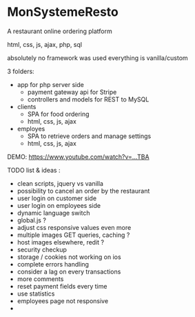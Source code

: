 # MonSystemeResto

A restaurant online ordering platform

html, css, js, ajax, php, sql

absolutely no framework was used
everything is vanilla/custom

3 folders:

- app for php server side
    - payment gateway api for Stripe
    - controllers and models for REST to MySQL
- clients
    - SPA for food ordering
    - html, css, js, ajax
- employes
    - SPA to retrieve orders and manage settings
    - html, css, js, ajax


DEMO: https://www.youtube.com/watch?v=...TBA





TODO list & ideas :

- clean scripts, jquery vs vanilla
- possibility to cancel an order by the restaurant
- user login on customer side
- user login on employees side
- dynamic language switch
- global.js ?
- adjust css responsive values even more
- multiple images GET queries, caching ?
- host images elsewhere, redit ?
- security checkup
- storage / cookies not working on ios
- complete errors handling
- consider a lag on every transactions
- more comments
- reset payment fields every time
- use statistics
- employees page not responsive
- 